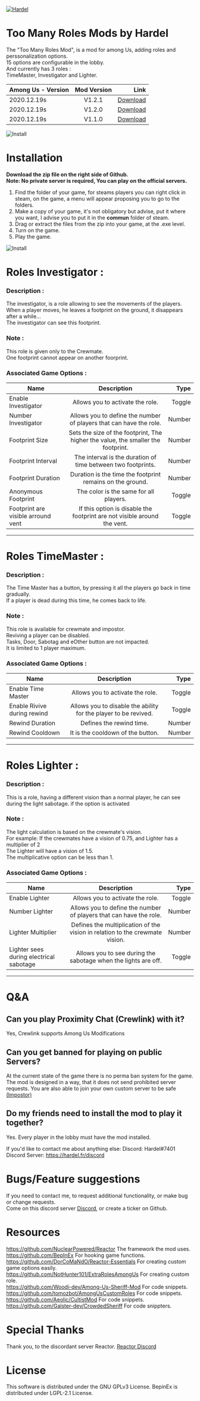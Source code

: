 [![Hardel](https://discord.com/assets/192cb9459cbc0f9e73e2591b700f1857.svg)](https://discord.gg/AP9axbXXNC)

# Too Many Roles Mods by Hardel

The "Too Many Roles Mod", is a mod for among Us, adding roles and perssonalization options.  
15 options are configurable in the lobby.  
And currently has 3 roles :  
TimeMaster, Investigator and Lighter.

| Among Us - Version| Mod Version | Link |
|----------|:-------------:|------:|
| 2020.12.19s | V1.2.1 | [Download](https://github.com/Hardel-DW/TooManyRolesMods/releases/download/V1.2.1/Among.Us.-.Too.Many.Roles.Modszip.zip) |
| 2020.12.19s | V1.2.0 | [Download](https://github.com/Hardel-DW/TooManyRolesMods/releases/download/V1.2/Among.Us.-.Too.Many.Roles.Mods.zip) |
| 2020.12.19s | V1.1.0 | [Download](https://github.com/Hardel-DW/TooManyRolesMods/releases/download/V1.1/Among.Us.-.ToManyRolesMods.zip) |


![Install](https://cdn.discordapp.com/attachments/790517195003527189/813239176412659752/Sans_titre.png)

# Installation
**Download the zip file on the right side of Github.**  
**Note: No private server is required, You can play on the official servers.**  
1. Find the folder of your game, for steams players you can right click in steam, on the game, a menu will appear proposing you to go to the folders.
2. Make a copy of your game, it's not obligatory but advise, put it where you want, I advise you to put it in the __commun__ folder of steam.
3. Drag or extract the files from the zip into your game, at the .exe level.
4. Turn on the game.
5. Play the game.

![Install](https://i.imgur.com/pvBAyZN.png)

# Roles Investigator :
 
### Description :
The investigator, is a role allowing to see the movements of the players.  
When a player moves, he leaves a footprint on the ground, it disappears after a while...  
The investigator can see this footprint.

### Note :
This role is given only to the Crewmate.  
One footprint cannot appear on another foorprint.

### Associated Game Options :
| Name | Description | Type |
|----------|:-------------:|------:|
| Enable Investigator | Allows you to activate the role. | Toggle |
| Number Investigator | Allows you to define the number of players that can have the role. | Number |
| Footprint Size | Sets the size of the footprint, The higher the value, the smaller the footprint.| Number |
| Footprint Interval | The interval is the duration of time between two footprints. | Number |
| Footprint Duration | Duration is the time the footprint remains on the ground. | Number |
| Anonymous Footprint | The color is the same for all players. | Toggle |
| Footprint are visible arround vent | If this option is disable the footprint are not visible around the vent. | Toggle |

-----------------------

# Roles TimeMaster :
### Description :
The Time Master has a button, by pressing it all the players go back in time gradually.  
If a player is dead during this time, he comes back to life.

### Note :
This role is available for crewmate and impostor.  
Reviving a player can be disabled.  
Tasks, Door, Sabotag and eOther button are not impacted.  
It is limited to 1 player maximum.

### Associated Game Options :
| Name | Description | Type |
|----------|:-------------:|------:|
| Enable Time Master | Allows you to activate the role. | Toggle |
| Enable Rivive during rewind | Allows you to disable the ability for the player to be revived. | Toggle |
| Rewind Duration | Defines the rewind time.| Number |
| Rewind Cooldown | It is the cooldown of the button.| Number |

---------------------------

# Roles Lighter :
### Description :
This is a role, having a different vision than a normal player, he can see during the light sabotage. if the option is activated 

### Note :
The light calculation is based on the crewmate's vision.  
For example: If the crewmates have a vision of 0.75, and Lighter has a multiplier of 2  
The Lighter will have a vision of 1.5.  
The multiplicative option can be less than 1.  

### Associated Game Options :
| Name | Description | Type |
|----------|:-------------:|------:|
| Enable Lighter | Allows you to activate the role. | Toggle |
| Number Lighter | Allows you to define the number of players that can have the role. | Number |
| Lighter Multiplier | Defines the multiplication of the vision in relation to the crewmate vision. | Number |
| Lighter sees during electrical sabotage | Allows you to see during the sabotage when the lights are off. | Toggle |

---------------

# Q&A
## Can you play Proximity Chat (Crewlink) with it?
Yes, Crewlink supports Among Us Modifications

## Can you get banned for playing on public Servers?
At the current state of the game there is no perma ban system for the game. The mod is designed in a way, that it does not send prohibited server requests. You are also able to join your own custom server to be safe [(Impostor)](https://github.com/Impostor/Impostor)

## Do my friends need to install the mod to play it together?
Yes. Every player in the lobby must have the mod installed.

If you'd like to contact me about anything else:
Discord: Hardel#7401
Discord Server: https://hardel.fr/discord

# Bugs/Feature suggestions
If you need to contact me, to request additional functionality, or make bug or change requests.  
Come on this discord server [Discord](https://discord.gg/s2TgC8Uj), or create a ticker on Github.

# Resources
https://github.com/NuclearPowered/Reactor The framework the mod uses.  
https://github.com/BepInEx For hooking game functions.  
https://github.com/DorCoMaNdO/Reactor-Essentials For creating custom game options easily.  
https://github.com/NotHunter101/ExtraRolesAmongUs For creating custom role.  
https://github.com/Woodi-dev/Among-Us-Sheriff-Mod For code snippets.  
https://github.com/tomozbot/AmongUsCustomRoles For code snippets.  
https://github.com/Aeolic/CultistMod For code snippets.  
https://github.com/Galster-dev/CrowdedSheriff For code snippters.  

# Special Thanks
Thank you, to the discordant server Reactor. [Reactor Discord](https://discord.gg/3a6U7Nsv)

# License
This software is distributed under the GNU GPLv3 License. BepinEx is distributed under LGPL-2.1 License.
